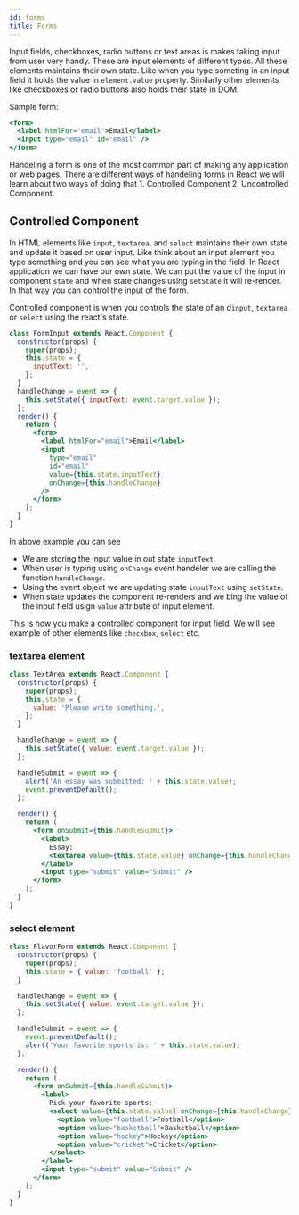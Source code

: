 ```yaml
---
id: forms
title: Forms
---
```


Input fields, checkboxes, radio buttons or text areas is makes taking input from user very handy. These are input elements of different types. All these elements maintains their own state. Like when you type someting in an input field it holds the value in `element.value` property. Similarly other elements like checkboxes or radio buttons also holds their state in DOM.

Sample form:

```jsx
<form>
  <label htmlFor="email">Email</label>
  <input type="email" id="email" />
</form>
```

Handeling a form is one of the most common part of making any application or web pages. There are different ways of handeling forms in React we will learn about two ways of doing that 1. Controlled Component 2. Uncontrolled Component.

## Controlled Component

In HTML elements like `input`, `textarea`, and `select` maintains their own state and update it based on user input. Like think about an input element you type something and you can see what you are typing in the field. In React application we can have our own state. We can put the value of the input in component `state` and when state changes using `setState` it will re-render. In that way you can control the input of the form.

Controlled component is when you controls the state of an d`input`, `textarea` or `select` using the react's state.

```jsx
class FormInput extends React.Component {
  constructor(props) {
    super(props);
    this.state = {
      inputText: '',
    };
  }
  handleChange = event => {
    this.setState({ inputText: event.target.value });
  };
  render() {
    return (
      <form>
        <label htmlFor="email">Email</label>
        <input
          type="email"
          id="email"
          value={this.state.inputText}
          onChange={this.handleChange}
        />
      </form>
    );
  }
}
```

In above example you can see

- We are storing the input value in out state `inputText`.
- When user is typing using `onChange` event handeler we are calling the function `handleChange`.
- Using the event object we are updating state `inputText` using `setState`.
- When state updates the component re-renders and we bing the value of the input field usign `value` attribute of input element.

This is how you make a controlled component for input field. We will see example of other elements like `checkbox`, `select` etc.

### textarea element

```jsx
class TextArea extends React.Component {
  constructor(props) {
    super(props);
    this.state = {
      value: 'Please write something.',
    };
  }

  handleChange = event => {
    this.setState({ value: event.target.value });
  };

  handleSubmit = event => {
    alert('An essay was submitted: ' + this.state.value);
    event.preventDefault();
  };

  render() {
    return (
      <form onSubmit={this.handleSubmit}>
        <label>
          Essay:
          <textarea value={this.state.value} onChange={this.handleChange} />
        </label>
        <input type="submit" value="Submit" />
      </form>
    );
  }
}
```

### select element

```jsx
class FlavorForm extends React.Component {
  constructor(props) {
    super(props);
    this.state = { value: 'football' };
  }

  handleChange = event => {
    this.setState({ value: event.target.value });
  };

  handleSubmit = event => {
    event.preventDefault();
    alert('Your favorite sports is: ' + this.state.value);
  };

  render() {
    return (
      <form onSubmit={this.handleSubmit}>
        <label>
          Pick your favorite sports:
          <select value={this.state.value} onChange={this.handleChange}>
            <option value="football">Football</option>
            <option value="basketball">Basketball</option>
            <option value="hockey">Hockey</option>
            <option value="cricket">Cricket</option>
          </select>
        </label>
        <input type="submit" value="Submit" />
      </form>
    );
  }
}
```
